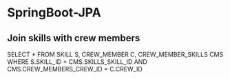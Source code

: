 # SpringBoot-JPA


## Join skills with crew members
SELECT * FROM SKILL S, CREW_MEMBER C, CREW_MEMBER_SKILLS CMS
WHERE
S.SKILL_ID  = CMS.SKILLS_SKILL_ID AND
CMS.CREW_MEMBERS_CREW_ID = C.CREW_ID
